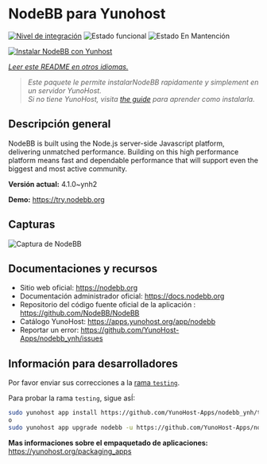 <!--
Este archivo README esta generado automaticamente<https://github.com/YunoHost/apps/tree/master/tools/readme_generator>
No se debe editar a mano.
-->

# NodeBB para Yunohost

[![Nivel de integración](https://apps.yunohost.org/badge/integration/nodebb)](https://ci-apps.yunohost.org/ci/apps/nodebb/)
![Estado funcional](https://apps.yunohost.org/badge/state/nodebb)
![Estado En Mantención](https://apps.yunohost.org/badge/maintained/nodebb)

[![Instalar NodeBB con Yunhost](https://install-app.yunohost.org/install-with-yunohost.svg)](https://install-app.yunohost.org/?app=nodebb)

*[Leer este README en otros idiomas.](./ALL_README.md)*

> *Este paquete le permite instalarNodeBB rapidamente y simplement en un servidor YunoHost.*  
> *Si no tiene YunoHost, visita [the guide](https://yunohost.org/install) para aprender como instalarla.*

## Descripción general

NodeBB is built using the Node.js server-side Javascript platform, delivering unmatched performance.
Building on this high performance platform means fast and dependable performance that will support even the biggest and most active community.


**Versión actual:** 4.1.0~ynh2

**Demo:** <https://try.nodebb.org>

## Capturas

![Captura de NodeBB](./doc/screenshots/screenshot.png)

## Documentaciones y recursos

- Sitio web oficial: <https://nodebb.org>
- Documentación administrador oficial: <https://docs.nodebb.org>
- Repositorio del código fuente oficial de la aplicación : <https://github.com/NodeBB/NodeBB>
- Catálogo YunoHost: <https://apps.yunohost.org/app/nodebb>
- Reportar un error: <https://github.com/YunoHost-Apps/nodebb_ynh/issues>

## Información para desarrolladores

Por favor enviar sus correcciones a la [rama `testing`](https://github.com/YunoHost-Apps/nodebb_ynh/tree/testing).

Para probar la rama `testing`, sigue asÍ:

```bash
sudo yunohost app install https://github.com/YunoHost-Apps/nodebb_ynh/tree/testing --debug
o
sudo yunohost app upgrade nodebb -u https://github.com/YunoHost-Apps/nodebb_ynh/tree/testing --debug
```

**Mas informaciones sobre el empaquetado de aplicaciones:** <https://yunohost.org/packaging_apps>
